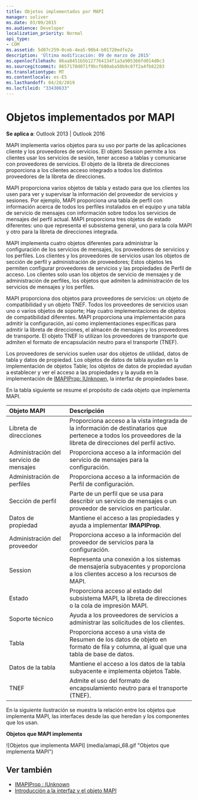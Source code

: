 ```yaml
---
title: Objetos implementados por MAPI
manager: soliver
ms.date: 03/09/2015
ms.audience: Developer
localization_priority: Normal
api_type:
- COM
ms.assetid: 5d07c259-0ceb-4ea5-98b4-b01720edfe2a
description: 'Última modificación: 09 de marzo de 2015'
ms.openlocfilehash: 86aa8451b5b127764134f1a3a905366fd014d0c3
ms.sourcegitcommit: 8657170d071f9bcf680aba50b9c07f2a4fb82283
ms.translationtype: MT
ms.contentlocale: es-ES
ms.lasthandoff: 04/28/2019
ms.locfileid: "33430633"
---
```

# <a name="mapi-implemented-objects"></a>Objetos implementados por MAPI
  
**Se aplica a**: Outlook 2013 | Outlook 2016 
  
MAPI implementa varios objetos para su uso por parte de las aplicaciones cliente y los proveedores de servicios. El objeto Session permite a los clientes usar los servicios de sesión, tener acceso a tablas y comunicarse con proveedores de servicios. El objeto de la libreta de direcciones proporciona a los clientes acceso integrado a todos los distintos proveedores de la libreta de direcciones. 
  
MAPI proporciona varios objetos de tabla y estado para que los clientes los usen para ver y supervisar la información del proveedor de servicios y sesiones. Por ejemplo, MAPI proporciona una tabla de perfil con información acerca de todos los perfiles instalados en el equipo y una tabla de servicio de mensajes con información sobre todos los servicios de mensajes del perfil actual. MAPI proporciona tres objetos de estado diferentes: uno que representa el subsistema general, uno para la cola MAPI y otro para la libreta de direcciones integrada. 
  
MAPI implementa cuatro objetos diferentes para administrar la configuración de los servicios de mensajes, los proveedores de servicios y los perfiles. Los clientes y los proveedores de servicios usan los objetos de sección de perfil y administración de proveedores; Estos objetos les permiten configurar proveedores de servicios y las propiedades de Perfil de acceso. Los clientes solo usan los objetos de servicio de mensajes y de administración de perfiles, los objetos que admiten la administración de los servicios de mensajes y los perfiles. 
  
MAPI proporciona dos objetos para proveedores de servicios: un objeto de compatibilidad y un objeto TNEF. Todos los proveedores de servicios usan uno o varios objetos de soporte; Hay cuatro implementaciones de objetos de compatibilidad diferentes. MAPI proporciona una implementación para admitir la configuración, así como implementaciones específicas para admitir la libreta de direcciones, el almacén de mensajes y los proveedores de transporte. El objeto TNEF lo utilizan los proveedores de transporte que admiten el formato de encapsulación neutro para el transporte (TNEF).
  
Los proveedores de servicios suelen usar dos objetos de utilidad, datos de tabla y datos de propiedad. Los objetos de datos de tabla ayudan en la implementación de objetos Table; los objetos de datos de propiedad ayudan a establecer y ver el acceso a las propiedades y la ayuda en la implementación de [IMAPIProp: IUnknown](imapipropiunknown.md), la interfaz de propiedades base. 
  
En la tabla siguiente se resume el propósito de cada objeto que implementa MAPI.
  
|**Objeto MAPI**|**Descripción**|
|:-----|:-----|
|Libreta de direcciones  <br/> |Proporciona acceso a la vista integrada de la información de destinatarios que pertenece a todos los proveedores de la libreta de direcciones del perfil activo.  <br/> |
|Administración del servicio de mensajes  <br/> |Proporciona acceso a la información del servicio de mensajes para la configuración.  <br/> |
|Administración de perfiles  <br/> |Proporciona acceso a la información de Perfil de configuración.  <br/> |
|Sección de perfil  <br/> |Parte de un perfil que se usa para describir un servicio de mensajes o un proveedor de servicios en particular.  <br/> |
|Datos de propiedad  <br/> |Mantiene el acceso a las propiedades y ayuda a implementar **IMAPIProp**.  <br/> |
|Administración del proveedor  <br/> |Proporciona acceso a la información del proveedor de servicios para la configuración.  <br/> |
|Session  <br/> |Representa una conexión a los sistemas de mensajería subyacentes y proporciona a los clientes acceso a los recursos de MAPI.  <br/> |
|Estado  <br/> |Proporciona acceso al estado del subsistema MAPI, la libreta de direcciones o la cola de impresión MAPI.  <br/> |
|Soporte técnico  <br/> |Ayuda a los proveedores de servicios a administrar las solicitudes de los clientes.  <br/> |
|Tabla  <br/> |Proporciona acceso a una vista de Resumen de los datos de objeto en formato de fila y columna, al igual que una tabla de base de datos.  <br/> |
|Datos de la tabla  <br/> |Mantiene el acceso a los datos de la tabla subyacente e implementa objetos Table.  <br/> |
|TNEF  <br/> |Admite el uso del formato de encapsulamiento neutro para el transporte (TNEF).  <br/> |
   
En la siguiente ilustración se muestra la relación entre los objetos que implementa MAPI, las interfaces desde las que heredan y los componentes que los usan. 
  
**Objetos que MAPI implementa**
  
![Objetos que implementa MAPI] (media/amapi_68.gif "Objetos que implementa MAPI")
  
## <a name="see-also"></a>Ver también

- [IMAPIProp : IUnknown](imapipropiunknown.md)
- [Introducción a la interfaz y el objeto MAPI](mapi-object-and-interface-overview.md)

